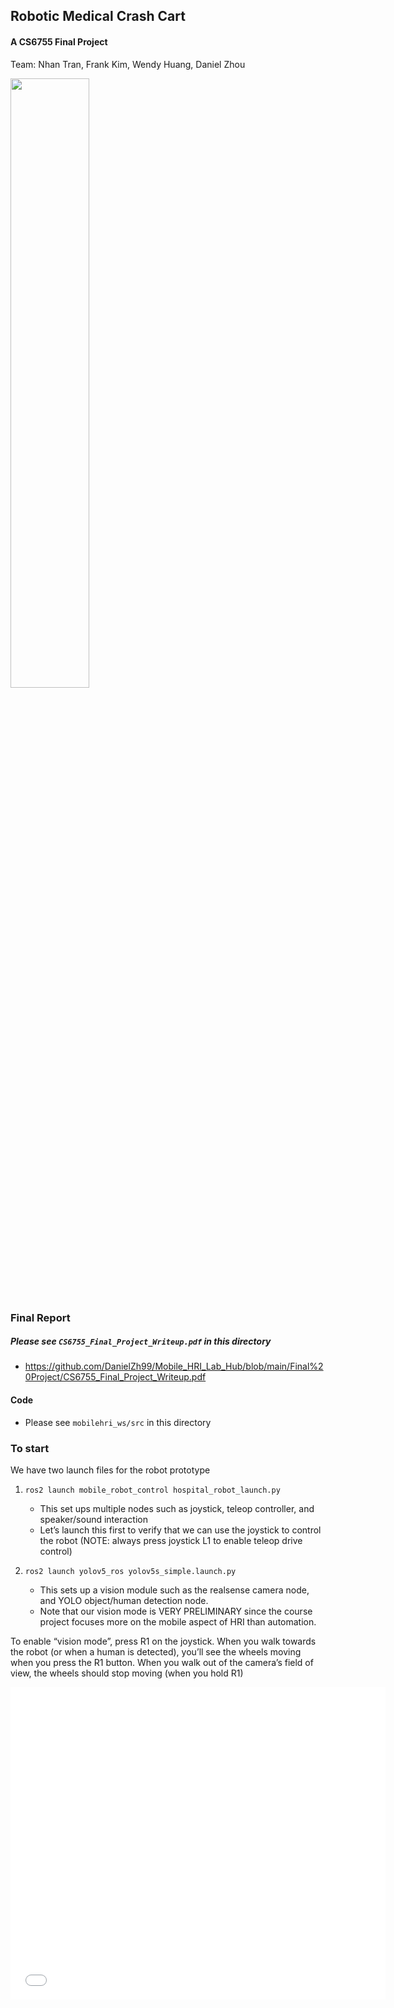## Robotic Medical Crash Cart

#### A CS6755 Final Project

Team: Nhan Tran, Frank Kim, Wendy Huang, Daniel Zhou

<p>
    <img src="./images/hospitalrobot.gif" width="50%" />
</p>



### Final Report
##### Please see `CS6755_Final_Project_Writeup.pdf` in this directory
- https://github.com/DanielZh99/Mobile_HRI_Lab_Hub/blob/main/Final%20Project/CS6755_Final_Project_Writeup.pdf

#### Code
- Please see `mobilehri_ws/src` in this directory


### To start

We have two launch files for the robot prototype 

1. `ros2 launch mobile_robot_control hospital_robot_launch.py`

    - This set ups multiple nodes such as joystick, teleop controller, and speaker/sound interaction
    - Let’s launch this first to verify that we can use the joystick to control the robot (NOTE: always press joystick L1 to enable teleop drive control)

2. `ros2 launch yolov5_ros yolov5s_simple.launch.py`
    - This sets up a vision module such as the realsense camera node, and YOLO object/human detection node.
	- Note that our vision mode is VERY PRELIMINARY since the course project focuses more on the mobile aspect of HRI than automation.


To enable “vision mode”, press R1 on the joystick. When you walk towards the robot (or when a human is detected), you’ll see the wheels moving when you press the R1 button. When you walk out of the camera’s field of view, the wheels should stop moving (when you hold R1)


 <embed src="./CS6755_Final_Project_Writeup.pdf" width="600px" height="500px" />



